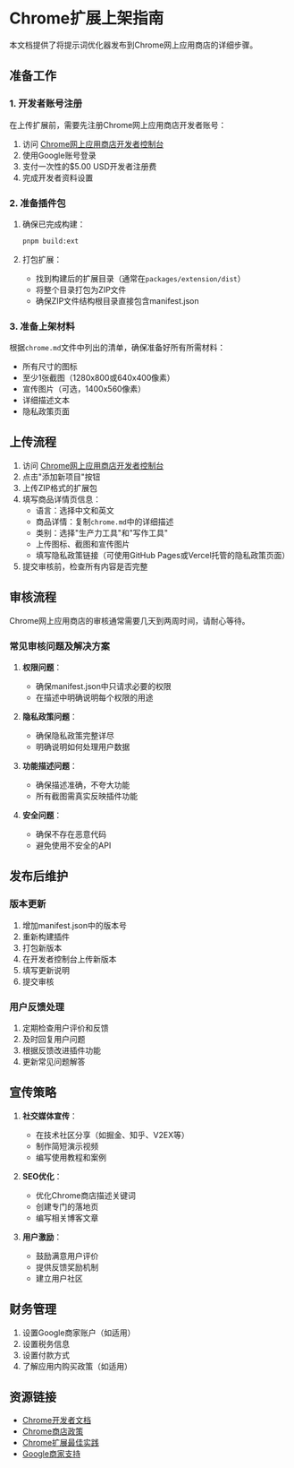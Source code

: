 # Chrome扩展上架指南

本文档提供了将提示词优化器发布到Chrome网上应用商店的详细步骤。

## 准备工作

### 1. 开发者账号注册

在上传扩展前，需要先注册Chrome网上应用商店开发者账号：

1. 访问 [Chrome网上应用商店开发者控制台](https://chrome.google.com/webstore/devconsole)
2. 使用Google账号登录
3. 支付一次性的$5.00 USD开发者注册费
4. 完成开发者资料设置

### 2. 准备插件包

1. 确保已完成构建：
   ```bash
   pnpm build:ext
   ```

2. 打包扩展：
   - 找到构建后的扩展目录（通常在`packages/extension/dist`）
   - 将整个目录打包为ZIP文件
   - 确保ZIP文件结构根目录直接包含manifest.json

### 3. 准备上架材料

根据`chrome.md`文件中列出的清单，确保准备好所有所需材料：

- 所有尺寸的图标
- 至少1张截图（1280x800或640x400像素）
- 宣传图片（可选，1400x560像素）
- 详细描述文本
- 隐私政策页面

## 上传流程

1. 访问 [Chrome网上应用商店开发者控制台](https://chrome.google.com/webstore/devconsole)
2. 点击"添加新项目"按钮
3. 上传ZIP格式的扩展包
4. 填写商品详情页信息：
   - 语言：选择中文和英文
   - 商品详情：复制`chrome.md`中的详细描述
   - 类别：选择"生产力工具"和"写作工具"
   - 上传图标、截图和宣传图片
   - 填写隐私政策链接（可使用GitHub Pages或Vercel托管的隐私政策页面）
5. 提交审核前，检查所有内容是否完整

## 审核流程

Chrome网上应用商店的审核通常需要几天到两周时间，请耐心等待。

### 常见审核问题及解决方案

1. **权限问题**：
   - 确保manifest.json中只请求必要的权限
   - 在描述中明确说明每个权限的用途

2. **隐私政策问题**：
   - 确保隐私政策完整详尽
   - 明确说明如何处理用户数据

3. **功能描述问题**：
   - 确保描述准确，不夸大功能
   - 所有截图需真实反映插件功能

4. **安全问题**：
   - 确保不存在恶意代码
   - 避免使用不安全的API

## 发布后维护

### 版本更新

1. 增加manifest.json中的版本号
2. 重新构建插件
3. 打包新版本
4. 在开发者控制台上传新版本
5. 填写更新说明
6. 提交审核

### 用户反馈处理

1. 定期检查用户评价和反馈
2. 及时回复用户问题
3. 根据反馈改进插件功能
4. 更新常见问题解答

## 宣传策略

1. **社交媒体宣传**：
   - 在技术社区分享（如掘金、知乎、V2EX等）
   - 制作简短演示视频
   - 编写使用教程和案例

2. **SEO优化**：
   - 优化Chrome商店描述关键词
   - 创建专门的落地页
   - 编写相关博客文章

3. **用户激励**：
   - 鼓励满意用户评价
   - 提供反馈奖励机制
   - 建立用户社区

## 财务管理

1. 设置Google商家账户（如适用）
2. 设置税务信息
3. 设置付款方式
4. 了解应用内购买政策（如适用）

## 资源链接

- [Chrome开发者文档](https://developer.chrome.com/docs/webstore/)
- [Chrome商店政策](https://developer.chrome.com/docs/webstore/program-policies/)
- [Chrome扩展最佳实践](https://developer.chrome.com/docs/extensions/mv3/best_practices/)
- [Google商家支持](https://support.google.com/chrome_webstore/) 